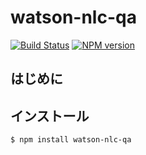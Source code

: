 # watson-nlc-qa
[![Build Status](https://travis-ci.org/cognitom/watson-nlc-qa.svg?branch=master)](https://travis-ci.org/cognitom/watson-nlc-qa)
[![NPM version](https://badge.fury.io/js/watson-nlc-qa.svg)](http://badge.fury.io/js/watson-nlc-qa)

## はじめに

## インストール
```
$ npm install watson-nlc-qa
```

## 
